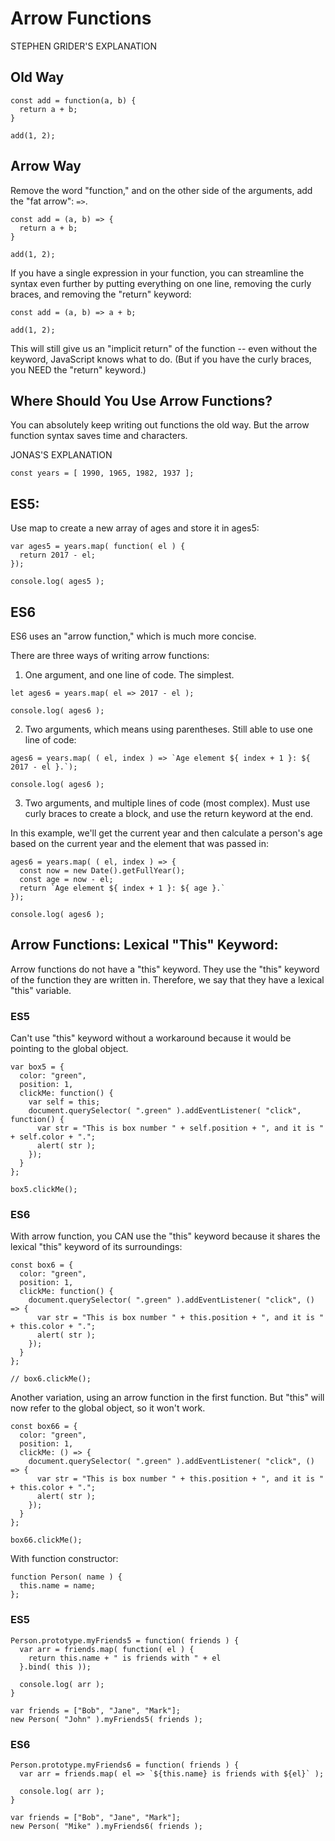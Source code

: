 # Arrow Functions

STEPHEN GRIDER'S EXPLANATION

## Old Way

```
const add = function(a, b) {
  return a + b;
}

add(1, 2);
```


## Arrow Way

Remove the word "function," and on the other side of the arguments, add the "fat arrow": `=>`.

```
const add = (a, b) => {
  return a + b;
}

add(1, 2);
```

If you have a single expression in your function, you can streamline the syntax even further by putting everything on one line, removing the curly braces, and removing the "return" keyword:

```
const add = (a, b) => a + b;

add(1, 2);
```

This will still give us an "implicit return" of the function -- even without the keyword, JavaScript knows what to do. (But if you have the curly braces, you NEED the "return" keyword.)


## Where Should You Use Arrow Functions?

You can absolutely keep writing out functions the old way. But the arrow function syntax saves time and characters.





JONAS'S EXPLANATION


```
const years = [ 1990, 1965, 1982, 1937 ];
```

## ES5:

Use map to create a new array of ages and store it in ages5:

```
var ages5 = years.map( function( el ) {
  return 2017 - el;
});

console.log( ages5 );
```


## ES6

ES6 uses an "arrow function," which is much more concise.

There are three ways of writing arrow functions:

1. One argument, and one line of code. The simplest.

```
let ages6 = years.map( el => 2017 - el );

console.log( ages6 );
```

2. Two arguments, which means using parentheses. Still able to use one line of code:

```
ages6 = years.map( ( el, index ) => `Age element ${ index + 1 }: ${ 2017 - el }.`);

console.log( ages6 );
```

3. Two arguments, and multiple lines of code (most complex). Must use curly braces to create a block, and use the return keyword at the end.

In this example, we'll get the current year and then calculate a person's age based on the current year and the element that was passed in:

```
ages6 = years.map( ( el, index ) => {
  const now = new Date().getFullYear();
  const age = now - el;
  return `Age element ${ index + 1 }: ${ age }.`
});

console.log( ages6 );
```

## Arrow Functions: Lexical "This" Keyword:

Arrow functions do not have a "this" keyword. They use the "this" keyword of the function they are written in. Therefore, we say that they have a lexical "this" variable.

### ES5

Can't use "this" keyword without a workaround because it would be pointing to the global object.

```
var box5 = {
  color: "green",
  position: 1,
  clickMe: function() {
    var self = this;
    document.querySelector( ".green" ).addEventListener( "click", function() {
      var str = "This is box number " + self.position + ", and it is " + self.color + ".";
      alert( str );
    });
  }
};

box5.clickMe();
```

### ES6

With arrow function, you CAN use the "this" keyword because it shares the lexical "this" keyword of its surroundings:

```
const box6 = {
  color: "green",
  position: 1,
  clickMe: function() {
    document.querySelector( ".green" ).addEventListener( "click", () => {
      var str = "This is box number " + this.position + ", and it is " + this.color + ".";
      alert( str );
    });
  }
};

// box6.clickMe();
```

Another variation, using an arrow function in the first function. But "this" will now refer to the global object, so it won't work.

```
const box66 = {
  color: "green",
  position: 1,
  clickMe: () => {
    document.querySelector( ".green" ).addEventListener( "click", () => {
      var str = "This is box number " + this.position + ", and it is " + this.color + ".";
      alert( str );
    });
  }
};

box66.clickMe();
```

With function constructor:

```
function Person( name ) {
  this.name = name;
};
```

### ES5

```
Person.prototype.myFriends5 = function( friends ) {
  var arr = friends.map( function( el ) {
    return this.name + " is friends with " + el
  }.bind( this ));

  console.log( arr );
}

var friends = ["Bob", "Jane", "Mark"];
new Person( "John" ).myFriends5( friends );
```

### ES6

```
Person.prototype.myFriends6 = function( friends ) {
  var arr = friends.map( el => `${this.name} is friends with ${el}` );

  console.log( arr );
}

var friends = ["Bob", "Jane", "Mark"];
new Person( "Mike" ).myFriends6( friends );
```